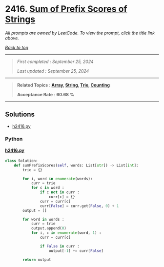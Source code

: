 # 2416. [Sum of Prefix Scores of Strings](<https://leetcode.com/problems/sum-of-prefix-scores-of-strings>)

*All prompts are owned by LeetCode. To view the prompt, click the title link above.*

*[Back to top](<../README.md>)*

------

> *First completed : September 25, 2024*
>
> *Last updated : September 25, 2024*

------

> **Related Topics** : **[Array](<by_topic/Array.md>), [String](<by_topic/String.md>), [Trie](<by_topic/Trie.md>), [Counting](<by_topic/Counting.md>)**
>
> **Acceptance Rate** : **60.68 %**

------

## Solutions

- [h2416.py](<../my-submissions/h2416.py>)
### Python
#### [h2416.py](<../my-submissions/h2416.py>)
```Python
class Solution:
    def sumPrefixScores(self, words: List[str]) -> List[int]:
        trie = {}

        for i, word in enumerate(words):
            curr = trie
            for c in word :
                if c not in curr :
                    curr[c] = {}
                curr = curr[c]
                curr[False] = curr.get(False, 0) + 1
        output = []

        for word in words :
            curr = trie
            output.append(0)
            for i, c in enumerate(word, 1) :
                curr = curr[c]

                if False in curr :
                    output[-1] += curr[False]

        return output

```

